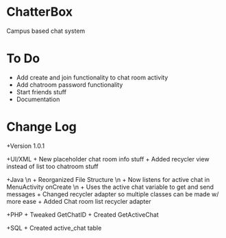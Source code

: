 # ChatterBox

Campus based chat system

# To Do

  + Add create and join functionality to chat room activity
  + Add chatroom password functionality
  + Start friends stuff
  + Documentation

# Change Log

  +Version 1.0.1

   +UI/XML
     + New placeholder chat room info stuff
     + Added recycler view instead of list too chatroom stuff

   +Java \n
     + Reorganized File Structure \n
     + Now listens for active chat in MenuActivity onCreate \n
     + Uses the active chat variable to get and send messages
     + Changed recycler adapter so multiple classes can be made
       w/ more ease
     + Added Chat room list recycler adapter

   +PHP
     + Tweaked GetChatID
     + Created GetActiveChat
     
   +SQL
     + Created active_chat table
